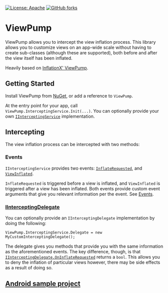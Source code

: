 [![License: Apache](https://img.shields.io/badge/License-Apache-blue.svg)](https://opensource.org/licenses/Apache-2.0)
[![GitHub forks](https://img.shields.io/nuget/dt/ViewPump.svg)](https://www.nuget.org/packages/ViewPump/)

# ViewPump

ViewPump allows you to intercept the view inflation process. This library allows you to customize views on an app-wide scale without having to create sub-classes (although these are supported), both before and after the view itself has been inflated.

Heavily based on [InflationX' ViewPump](https://github.com/InflationX/ViewPump).

## Getting Started

Install ViewPump from [NuGet](https://www.nuget.org/packages/ViewPump/), or add a reference to `ViewPump`.

At the entry point for your app, call `ViewPump.InterceptingService.Init(...)`. You can optionally provide your own [`IInterceptingService`](https://github.com/lewisbennett/viewpump/blob/release-1.0.0/src/ViewPump/Base/IInterceptingService.cs) implementation.

## Intercepting

The view inflation process can be intercepted with two methods:

### Events

`IInterceptingService` provides two events: [`InflateRequested`](https://github.com/lewisbennett/viewpump/blob/release-1.0.0/src/ViewPump/Base/IInterceptingService.cs#L13), and [`ViewInflated`](https://github.com/lewisbennett/viewpump/blob/release-1.0.0/src/ViewPump/Base/IInterceptingService.cs#L14).

`InflateRequested` is triggered before a view is inflated, and `ViewInflated` is triggered after a view has been inflated. Both events provide custom event arguments that give you relevant information per the event. See [Events](https://github.com/lewisbennett/viewpump/tree/release-1.0.0/src/ViewPump/Events).

### [IInterceptingDelegate](https://github.com/lewisbennett/viewpump/blob/release-1.0.0/src/ViewPump/Base/IInterceptingDelegate.cs)

You can optionally provide an `IInterceptingDelegate` implementation by doing the following:

```
ViewPump.InterceptingService.Delegate = new MyCustomInterceptingDelegate();
```

The delegate gives you methods that provide you with the same information as the aforementioned events. The key difference, though, is that [`IInterceptingDelegate.OnInflateRequested`](https://github.com/lewisbennett/viewpump/blob/release-1.0.0/src/ViewPump/Base/IInterceptingDelegate.cs#L17) returns a `bool`. This allows you to deny the inflation of particular views however, there may be side effects as a result of doing so.

## [Android sample project](https://github.com/lewisbennett/viewpump/tree/release-1.0.0/samples/Sample.App)

